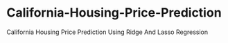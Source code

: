 # California-Housing-Price-Prediction
California Housing Price Prediction Using Ridge And Lasso Regression
